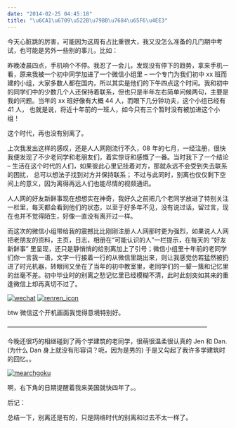 ```yaml
---
date: "2014-02-25 04:45:18"
title: "\u6CA1\u6709\u522B\u79BB\u7684\u65F6\u4EE3"
---
```


今天心脏跳的厉害，可能因为这周有占比重很大，我又没怎么准备的几门期中考试，也可能是另外一些别的事儿，比如：

昨晚凌晨四点，手机响个不停。我忍了一会儿，发现没有停下的趋势，拿来手机一看，原来我被一个初中同学加进了一个微信小组里 – 一个专门为我们初中 xx 班而建的小组，大家多数人都在国内，所以其实是他们的下午四点这个时间。我和初中的同学们中的少数几个人还保持着联系，但也只是半年左右简单问候两句，主要是我的问题。当年的 xx 班好像有大概 44 人，而眼下几分钟功夫，这个小组已经有 41 人， 也就是说，将近十年前的一班人，如今只有三个暂时没有被加进这个小组！

这个时代，再也没有别离了。

上次我发出这样的感叹，还是人人网刚流行不久，08 年的七月，一经注册，很快我便发现了不少老同学和老朋友们，着实惊讶和感慨了一番。当时我下了一个结论 – 生活在这个时代的人们，如果彼此心里记挂着对方，那就永远不会受到失去联系的困扰， 总可以想法子找到对方并保持联系； 不过与此同时，别离也仅仅剩下空间上的意义，因为离得再远人们也能尽情的视频通讯。

人人网的好友新鲜事现在想想实在神奇，我好久之前把几个老同学放进了特别关注一栏里，每天都会看到他们的状态，以至于好多年不见，没有说过话，留过言，现在也并不觉得陌生，好像一直没有离开过一样。

而这次的微信小组带给我的震撼比比刚刚注册人人网那时更为强烈，如果说人人网把老朋友的资料，主页，日志，相册在“可能认识的人”一栏提示，在每天的 “好友新鲜事” 里呈现，还只是静悄悄的给别离加上了引号；微信小组里十年前的老同学们你一言我一语，文字一行接着一行的从微信里跳出来，则让我感觉仿若猛然被扔进了时光机器，转眼间又坐在了当年的初中教室里，老同学们的一颦一簇和记忆里的丝毫不差。初中毕业时的别离之愁记忆里已经模糊不清，此时此刻突如其来的重逢微信上却再真切不过了。

[![wechat](https://architech-blog.s3-ap-southeast-1.amazonaws.com/content/images/uploads/2014/02/wechat-300x225.png)](https://architech-blog.s3-ap-southeast-1.amazonaws.com/content/images/uploads/2014/02/wechat.png) [![renren_icon](https://architech-blog.s3-ap-southeast-1.amazonaws.com/content/images/uploads/2014/02/renren_icon-300x300.png)](https://architech-blog.s3-ap-southeast-1.amazonaws.com/content/images/uploads/2014/02/renren_icon.png)

btw 微信这个开机画面我觉得意境特别好。

————————————————————————————————–

今晚还很巧的相继碰到了两个学建筑的老同学，很萌很温柔很认真的 Jen 和 Dan. (为什么 Dan 身上就没有形容词？呃，因为是男的) 于是又勾起了我许多学建筑时的回忆。。

[![mearchgoku](https://architech-blog.s3-ap-southeast-1.amazonaws.com/content/images/uploads/2014/02/mearchgoku.jpg)](https://architech-blog.s3-ap-southeast-1.amazonaws.com/content/images/uploads/2014/02/mearchgoku.jpg)

啊，右下角的日期提醒着我来美国就快四年了。。

后记：

总结一下，别离还是有的，只是网络时代的别离和过去不太一样了。
